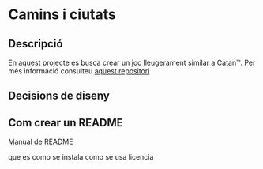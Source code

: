 # Camins i ciutats

## Descripció

En aquest projecte es busca crear un joc lleugerament similar a Catan™. Per més informació consulteu [aquest repositori](https://github.com/jordi-petit/ap2-camins-i-ciutats-2024)

## Decisions de diseny



## Com crear un README

[Manual de README](https://www.makeareadme.com/)

que es
como se instala
como se usa
licencia
